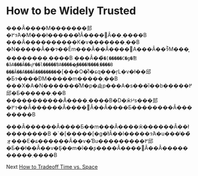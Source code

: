 # How to be Widely Trusted
[//]: # (Version:1.0.0)
���Ȃ����M�������邽�߂ɂ́A�M���ł������̂łȂ����΂Ȃ��܂����B ���Ȃ����������K�v�������܂��B �N�����Ȃ��ɂ��Ēm���Ă��Ȃ����΁A���Ȃ��ɂ͐M���͓��������܂����B ���Ȃ��̃`�[�����C�g�̂悤�ȁA���Ȃ��ɋ߂��l�����ƁA�����͖����ł͂����܂����B ���Ȃ��́A���Ȃ��̕������`�[���O�̐l�ɕq���ŗL�v�ł��邱�Ƃɂ����ĐM�����m�����܂��B ���X�A�N�������̐M�p�𗐗p���A�s���ȉ��b�����߂邱�Ƃ������܂��B �����������Ă͂����܂����B�D�ӂ𐋍s���邽�߂ɂ��Ȃ������Ȃ����΂Ȃ��Ȃ����Ƃ��������Ă��������B

���Ȃ������Ȃ����Ƃ��m���Ă����ӂ������Ȃ��ł��������B �`�[�����[�g�ł͂Ȃ��l�����ɂ́A�u���̓��̏ォ���E�ɕ������Ȃ��v�Ɓu���������߂邱�Ƃ��ł��Ȃ��v�Ƃ̖��m�ȋ��ʂ����Ȃ����΂Ȃ��Ȃ����������܂����B

Next [How to Tradeoff Time vs. Space](03-How-to-Tradeoff-Time-vs-Space.md)
